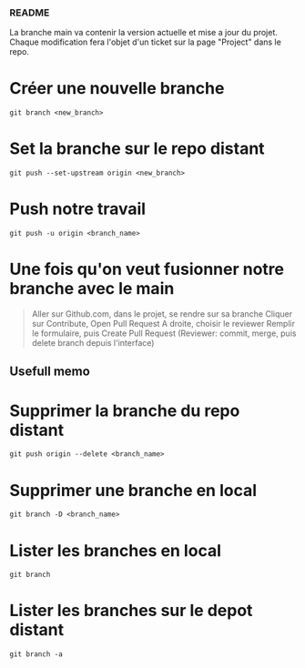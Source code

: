 ### README

La branche main va contenir la version actuelle et mise a jour du projet.
Chaque modification fera l'objet d'un ticket sur la page "Project" dans le repo.

# Créer une nouvelle branche
`git branch <new_branch>`

# Set la branche sur le repo distant
`git push --set-upstream origin <new_branch>`

# Push notre travail
`git push -u origin <branch_name>`

# Une fois qu'on veut fusionner notre branche avec le main
> Aller sur Github.com, dans le projet, se rendre sur sa branche
> Cliquer sur Contribute, Open Pull Request
> A droite, choisir le reviewer
> Remplir le formulaire, puis Create Pull Request
(Reviewer: commit, merge, puis delete branch depuis l'interface)

## Usefull memo

# Supprimer la branche du repo distant
`git push origin --delete <branch_name>`

# Supprimer une branche en local
`git branch -D <branch_name>`

# Lister les branches en local
`git branch`

# Lister les branches sur le depot distant
`git branch -a`